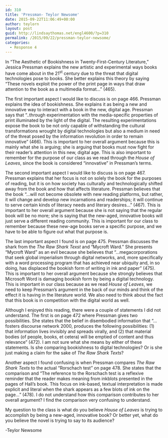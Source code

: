 ```yaml
---
id: 310
title: 'Pressman- Teylor Newsome'
date: 2015-09-22T11:06:49+00:00
author: teylorn
layout: post
guid: http://lindsaythomas.net/engl4600/?p=310
permalink: /2015/09/22/pressman-teylor-newsome/
categories:
  - Response 4
---
```

In “The Aesthetic of Bookishness in Twenty-First-Century Literature,” Jessica Pressman explains the new artistic and experimental ways books have come about in the 21<sup>st</sup> century due to the threat that digital technologies pose to books. She better explains this theory by saying “These novels exploit the power of the print page in ways that draw attention to the book as a multimedia format&#8230;” (465).

The first important aspect I would like to discuss is on page 466. Pressman explains the idea of bookishness. She explains it as being a new and innovative way to interact with a book in the new, digital age. Pressman says that “..through experimentation with the media-specific properties of print illuminated by the light of the digital. The resulting experimentations expose the book to be not only capable of withstanding the cultural transformations wrought by digital technologies but also a medium in need of the threat posed by the information revolution in order to remain innovative” (466). This is important to her overall argument because this is mainly what she is arguing; she is arguing that books must now fight for their reader’s attention in this new, digital age. This is also important to remember for the purpose of our class as we read through the _House of Leaves_, since the book is considered “innovative” in Pressman’s terms.

The second important aspect I would like to discuss is on page 467. Pressman explains that her focus is not on solely the book for the purposes of reading, but it is on how society has culturally and technologically shifted away from the book and how that affects literature. Pressman believes that the book “&#8230;will not become obsolete with new reading platforms, but rather, it will change and develop new incarnations and readerships; it will continue to serve certain kinds of literacy needs and literary desires&#8230;” (467). This is important to her overall argument because she is not saying that the regular book will be no more; she is saying that the new-aged, innovative books will just serve a different reading community. This is important for our class to remember because these new-age books serve a specific purpose, and we have to be able to figure out what that purpose is.

The last important aspect I found is on page 475. Pressman discusses the shark from the _The Raw Shark Texst_ and “Mycroft Ward.” She presents “Mycroft Ward” as an evil because she believes that “&#8230;megacorporations that seek global imperialism through digital networks, and, more specifically with a word processing program that has achieved near ubiquity and, in so doing, has displaced the bookish form of writing in ink and paper” (475). This is important to her overall argument because she strongly believes that Microsoft Word is damaging bookish form by being a digital technology. This is important in our class because as we read _House of Leaves_, we need to keep Pressman’s argument in the back of our minds and think of the effect it is having in the literature world. We also need to think about the fact that this book is in competition with the digital world as well.

Although I enjoyed this reading, there were a couple of statements I did not understand. The first is on page 472 where Pressman gives two possibilities. She states that the belief in disembodied information that “&#8230;fosters discourse network 2000, produces the following possibilities: (1) that information lives invisibly and spreads virally, and (2) that material bodies (of people, books, et cetera) will be emptied of content and thus relevance” (472). I am not sure what she means by either of these statements. Is she comparing bookishness to digital technologies? Or is she just making a claim for the sake of _The_ _Raw Shark Texts_?

Another aspect I found confusing is when Pressman compares _The Raw Shark Texts_ to the actual “Rorschach test” on page 478. She states that the comparison and “The reference to the Rorschach test is a reflexive reminder that the reader makes meaning from inkblots presented in the pages of Hall’s book. This focus on ink-based, textual interpretation is made explicit and literal when the shark appears as a few blots of ink on the page&#8230;” (478). I do not understand how this comparison contributes to her overall argument? I find the comparison very confusing to understand.

My question to the class is what do you believe _House of Leaves_ is trying to accomplish by being a new-aged, innovative book? Or better yet, what do you believe the novel is trying to say to its audience?

-Teylor Newsome